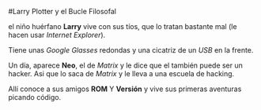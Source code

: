 
#Larry Plotter y el Bucle Filosofal

el niño huérfano **Larry** vive con sus tíos, que lo tratan bastante mal
(le hacen usar *Internet Explorer*).

Tiene unas *Google Glasses* redondas y una cicatriz de un *USB* en la frente.

Un día, aparece **Neo**, el de *Matrix* y le dice que el también puede ser un
hacker.
Asi que lo saca de *Matrix* y le lleva a una escuela de hacking.

Allí conoce a sus amigos **ROM** Y **Versión** y vive sus primeras aventuras
picando código.

